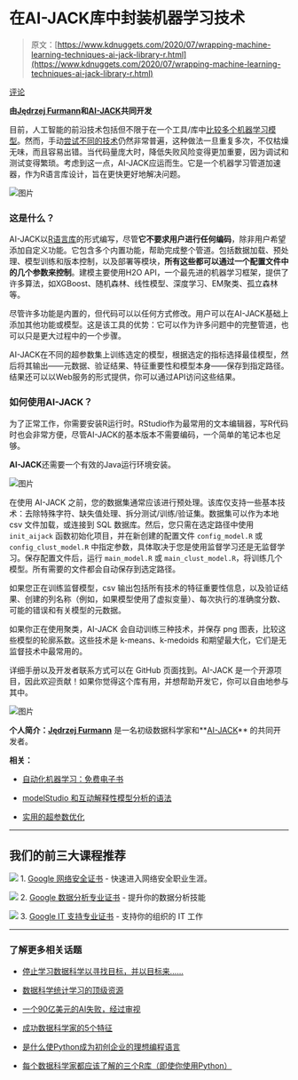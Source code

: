 # 在AI-JACK库中封装机器学习技术

> 原文：[https://www.kdnuggets.com/2020/07/wrapping-machine-learning-techniques-ai-jack-library-r.html](https://www.kdnuggets.com/2020/07/wrapping-machine-learning-techniques-ai-jack-library-r.html)

[评论](#comments)

**由[Jędrzej Furmann](https://www.linkedin.com/in/jędrzej-furmann-553657153/)和[AI-JACK](https://twitter.com/AIJACK_AI)共同开发**

目前，人工智能的前沿技术包括但不限于在一个工具/库中[比较多个机器学习模型](/2019/10/choosing-machine-learning-model.html)。然而，手动[尝试不同的技术](https://machinelearningmastery.com/compare-the-performance-of-machine-learning-algorithms-in-r/)仍然非常普遍，这种做法一旦重复多次，不仅枯燥无味，而且容易出错。当代码量庞大时，降低失败风险变得更加重要，因为调试和测试变得繁琐。考虑到这一点，AI-JACK应运而生。它是一个机器学习管道加速器，作为R语言库设计，旨在更快更好地解决问题。

![图片](../Images/26d729a03c26cb6537c63505e7cca3f7.png)

### 这是什么？

AI-JACK以[R语言库](https://github.com/Bilot/AI-JACK-opensource-R)的形式编写，尽管**它不要求用户进行任何编码**，除非用户希望添加自定义功能。它包含多个内置功能，帮助完成整个管道。包括数据加载、预处理、模型训练和版本控制，以及部署等模块，**所有这些都可以通过一个配置文件中的几个参数来控制**。建模主要使用H2O API，一个最先进的机器学习框架，提供了许多算法，如XGBoost、随机森林、线性模型、深度学习、EM聚类、孤立森林等。

尽管许多功能是内置的，但代码可以以任何方式修改。用户可以在AI-JACK基础上添加其他功能或模型。这是该工具的优势：它可以作为许多问题中的完整管道，也可以只是更大过程中的一个步骤。

AI-JACK在不同的超参数集上训练选定的模型，根据选定的指标选择最佳模型，然后将其输出——元数据、验证结果、特征重要性和模型本身——保存到指定路径。结果还可以以Web服务的形式提供，你可以通过API访问这些结果。

### 如何使用AI-JACK？

为了正常工作，你需要安装R运行时。RStudio作为最常用的文本编辑器，写R代码时也会非常方便，尽管AI-JACK的基本版本不需要编码，一个简单的笔记本也足够。

**AI-JACK**还需要一个有效的Java运行环境安装。

![图片](../Images/e6d836ae09b22c0dcf9e7651d511eb01.png)

在使用 AI-JACK 之前，您的数据集通常应该进行预处理。该库仅支持一些基本技术：去除特殊字符、缺失值处理、拆分测试/训练/验证集。数据集可以作为本地 csv 文件加载，或连接到 SQL 数据库。然后，您只需在选定路径中使用 `init_aijack` 函数初始化项目，并在新创建的配置文件 `config_model.R` 或 `config_clust_model.R` 中指定参数，具体取决于您是使用监督学习还是无监督学习。保存配置文件后，运行 `main_model.R` 或 `main_clust_model.R`，将训练几个模型。所有需要的文件都会自动保存到选定路径。

如果您正在训练监督模型，csv 输出包括所有技术的特征重要性信息，以及验证结果、创建的列名称（例如，如果模型使用了虚拟变量）、每次执行的准确度分数、可能的错误和有关模型的元数据。

如果你正在使用聚类，AI-JACK 会自动训练三种技术，并保存 png 图表，比较这些模型的轮廓系数。这些技术是 k-means、k-medoids 和期望最大化，它们是无监督技术中最常用的。

详细手册以及开发者联系方式可以在 GitHub 页面找到。AI-JACK 是一个开源项目，因此欢迎贡献！如果你觉得这个库有用，并想帮助开发它，你可以自由地参与其中。

![图片](../Images/9337a5c432f207c549e7b9088a7915f0.png)

**个人简介：[Jędrzej Furmann](https://www.linkedin.com/in/jędrzej-furmann-553657153/)** 是一名初级数据科学家和**[AI-JACK](https://twitter.com/AIJACK_AI)** 的共同开发者。

**相关：**

+   [自动化机器学习：免费电子书](/2020/05/automated-machine-learning-free-ebook.html)

+   [modelStudio 和互动解释性模型分析的语法](/2020/06/modelstudio-grammar-interactive-explanatory-model-analysis.html)

+   [实用的超参数优化](/2020/02/practical-hyperparameter-optimization.html)

* * *

## 我们的前三大课程推荐

![](../Images/0244c01ba9267c002ef39d4907e0b8fb.png) 1\. [Google 网络安全证书](https://www.kdnuggets.com/google-cybersecurity) - 快速进入网络安全职业生涯。

![](../Images/e225c49c3c91745821c8c0368bf04711.png) 2\. [Google 数据分析专业证书](https://www.kdnuggets.com/google-data-analytics) - 提升你的数据分析技能

![](../Images/0244c01ba9267c002ef39d4907e0b8fb.png) 3\. [Google IT 支持专业证书](https://www.kdnuggets.com/google-itsupport) - 支持你的组织的 IT 工作

* * *

### 了解更多相关话题

+   [停止学习数据科学以寻找目标，并以目标来……](https://www.kdnuggets.com/2021/12/stop-learning-data-science-find-purpose.html)

+   [数据科学统计学习的顶级资源](https://www.kdnuggets.com/2021/12/springboard-top-resources-learn-data-science-statistics.html)

+   [一个90亿美元的AI失败，经过审视](https://www.kdnuggets.com/2021/12/9b-ai-failure-examined.html)

+   [成功数据科学家的5个特征](https://www.kdnuggets.com/2021/12/5-characteristics-successful-data-scientist.html)

+   [是什么使Python成为初创企业的理想编程语言](https://www.kdnuggets.com/2021/12/makes-python-ideal-programming-language-startups.html)

+   [每个数据科学家都应该了解的三个R库（即使你使用Python）](https://www.kdnuggets.com/2021/12/three-r-libraries-every-data-scientist-know-even-python.html)
